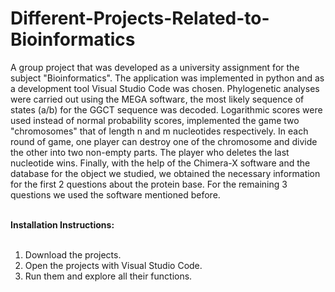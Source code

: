 # Different-Projects-Related-to-Bioinformatics

A group project that was developed as a university assignment for the subject "Bioinformatics". The application was implemented in python and as a development tool Visual Studio Code was chosen. Phylogenetic analyses were carried out using the MEGA softwarε, the most likely sequence of states (a/b) for the GGCT sequence was decoded. Logarithmic scores were used instead of normal probability scores, implemented the game two "chromosomes" that of length n and m nucleotides respectively. In each round of game, one player can destroy one of the chromosome and divide the other into two non-empty parts. The player who deletes the last nucleotide wins. Finally, with the help of the Chimera-X software and the database for the object we studied, we obtained the necessary information for the first 2 questions about the protein base. For the remaining 3 questions we used the software mentioned before. </br> </br>

<b>Ιnstallation Ιnstructions:</b> </br> </br>

1. Download the projects.
2. Open the projects with Visual Studio Code.
3. Run them and explore all their functions. </br> </br>
